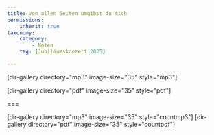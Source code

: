 ```yaml
---
title: Von allen Seiten umgibst du mich
permissions:
    inherit: true
taxonomy:
    category:
        - Noten
    tag: [Jubiläumskonzert 2025]

---
```


[dir-gallery directory="mp3" image-size="35" style="mp3"]

[dir-gallery directory="pdf" image-size="35" style="pdf"]

===

[dir-gallery directory="mp3" image-size="35" style="countmp3"]
[dir-gallery directory="pdf" image-size="35" style="countpdf"]